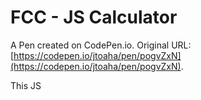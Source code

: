 # FCC - JS Calculator

A Pen created on CodePen.io. Original URL: [https://codepen.io/jtoaha/pen/pogvZxN](https://codepen.io/jtoaha/pen/pogvZxN).

This JS
